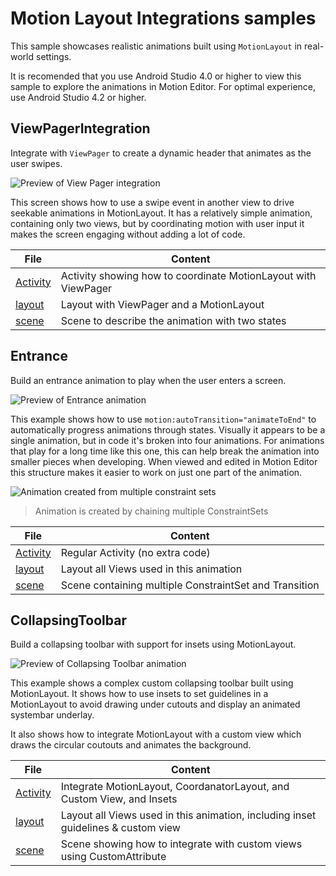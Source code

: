 # Motion Layout Integrations samples

This sample showcases realistic animations built using `MotionLayout` in 
real-world settings.

It is recomended that you use Android Studio 4.0 or higher to view this sample
to explore the animations in Motion Editor. For optimal experience, use Android
Studio 4.2 or higher.

## ViewPagerIntegration
Integrate with `ViewPager` to create a dynamic header that animates as the user
swipes.

![Preview of View Pager integration](https://user-images.githubusercontent.com/119115/91504425-f3630700-e881-11ea-894e-f88704f8ce4d.gif)

This screen shows how to use a swipe event in another view to drive seekable 
animations in MotionLayout. It has a relatively simple animation, containing
only two views, but by coordinating motion with user input it makes the screen
engaging without adding a lot of code.

|  File                                                                                                 | Content                                                        |
| ----------------------------------------------------------------------------------------------------- | -------------------------------------------------------------- |
| [Activity](src/main/java/com/example/androidstudio/motionlayoutintegrations/ViewPagerIntegration.kt)  | Activity showing how to coordinate MotionLayout with ViewPager |
| [layout](src/main/res/layout/activity_view_pager_integration.xml)                                     | Layout with ViewPager and a MotionLayout                       |
| [scene](src/main/res/xml/activity_view_pager_integration_scene.xml)                                   | Scene to describe the animation with two states                |

## Entrance

Build an entrance animation to play when the user enters a screen.

![Preview of Entrance animation](https://user-images.githubusercontent.com/119115/91504411-ea723580-e881-11ea-89f0-e46b6b04bc64.gif)

This example shows how to use `motion:autoTransition="animateToEnd"` to 
automatically progress animations through states.  Visually it appears to be
a single animation, but in code it's broken into four animations. For 
animations that play for a long time like this one, this can help break the 
animation into smaller pieces when developing. When viewed and edited in 
Motion Editor this structure makes it easier to work on just one part of the 
animation.

![Animation created from multiple constraint sets](https://user-images.githubusercontent.com/119115/91505778-48ece300-e885-11ea-8670-4068a0afc03a.png)
> Animation is created by chaining multiple ConstraintSets

|  File                                                                                     | Content                                                        |
| ----------------------------------------------------------------------------------------- | -------------------------------------------------------------- |
| [Activity](src/main/java/com/example/androidstudio/motionlayoutintegrations/Entrance.kt)  | Regular Activity (no extra code)                               |
| [layout](src/main/res/layout/activity_entrance.xml)                                       | Layout all Views used in this animation                        |
| [scene](src/main/res/xml/activity_entrance_scene.xml)                                     | Scene containing multiple ConstraintSet and Transition         |

## CollapsingToolbar
Build a collapsing toolbar with support for insets using MotionLayout.

![Preview of Collapsing Toolbar animation](https://user-images.githubusercontent.com/119115/91504419-f0681680-e881-11ea-9143-fa3810c01abd.gif)

This example shows a complex custom collapsing toolbar built using 
MotionLayout. It shows how to use insets to set guidelines in a MotionLayout
to avoid drawing under cutouts and display an animated systembar underlay.

It also shows how to integrate MotionLayout with a custom view which draws the
circular coutouts and animates the background.

|  File                                                                                              | Content                                                                              |
| -------------------------------------------------------------------------------------------------- | ------------------------------------------------------------------------------------ |
| [Activity](src/main/java/com/example/androidstudio/motionlayoutintegrations/CollapsingToolbar.kt)  | Integrate MotionLayout, CoordanatorLayout, and Custom View, and Insets               |
| [layout](src/main/res/layout/activity_collapsing_toolbar.xml)                                      | Layout all Views used in this animation, including inset guidelines & custom view    |
| [scene](src/main/res/xml/activity_collapsing_toolbar_scene.xml)                                    | Scene showing how to integrate with custom views using CustomAttribute               |
